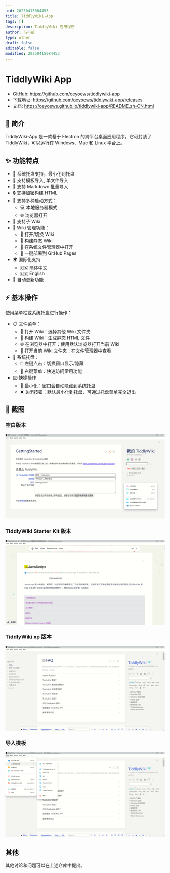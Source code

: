 ```yaml
---
uid: 20250415084453
title: TiddlyWiki-App
tags: []
description: TiddlyWiki 应用程序
author: 马不前
type: other
draft: false
editable: false
modified: 20250415084453
---
```


# TiddlyWiki App

-   GitHub: https://github.com/oeyoews/tiddlywiki-app
-   下载地址: https://github.com/oeyoews/tiddlywiki-app/releases
-   文档: https://oeyoews.github.io/tiddlywiki-app/README.zh-CN.html

## 🌟 简介

TiddlyWiki-App 是一款基于 Electron 的跨平台桌面应用程序，它可封装了 TiddlyWiki，可以运行在 Windows、Mac 和 Linux 平台上。

## ✨ 功能特点

-   🔧 系统托盘支持，最小化到托盘
-   📂 支持模板导入, 单文件导入
-   📂 支持 Markdown 批量导入
-   🔒 支持加密构建 HTML
-   🚀 支持多种启动方式：
    -   💻 本地服务器模式
    -   🌐 浏览器打开
-   📄 支持子 Wiki
-   📝 Wiki 管理功能：
    -   📂 打开/切换 Wiki
    -   🔨 构建静态 Wiki
    -   📁 在系统文件管理器中打开
    -   🚀 一键部署到 GitHub Pages
-   🌍 国际化支持
    -   🇨🇳 简体中文
    -   🇺🇸 English
-   🔄 自动更新功能

## ⚡ 基本操作

使用菜单栏或系统托盘进行操作：

-   📋 文件菜单：
    -   📂 打开 Wiki：选择其他 Wiki 文件夹
    -   🔨 构建 Wiki：生成静态 HTML 文件
    -   🌐 在浏览器中打开：使用默认浏览器打开当前 Wiki
    -   📁 打开当前 Wiki 文件夹：在文件管理器中查看
-   🔽 系统托盘：
    -   🖱️ 左键点击：切换窗口显示/隐藏
    -   📌 右键菜单：快速访问常用功能
-   ⌨️ 快捷操作
    -   🔽 最小化：窗口会自动隐藏到系统托盘
    -   ❌ 关闭按钮：默认最小化到托盘，可通过托盘菜单完全退出

## 🌈 截图

### 空白版本

![空白版本](./../Resource/Images/image3.png)

### TiddlyWiki Starter Kit 版本

![TiddlyWiki Starter Kit 版本](./../Resource/Images/image4.png)

### TiddlyWiki xp 版本

![TiddlyWiki xp 版本](./../Resource/Images/image5.png)

### 导入模板

![导入模板](./../Resource/Images/image6.png)

## 其他

其他讨论和问题可以在上述仓库中提出。
